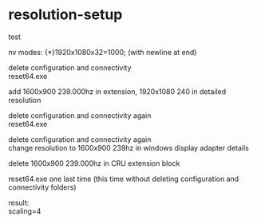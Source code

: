 # resolution-setup
test  

nv modes: {*}1920x1080x32=1000; (with newline at end)  

delete configuration and connectivity  
reset64.exe  

add 1600x900 239.000hz in extension, 1920x1080 240 in detailed resolution  

delete configuration and connectivity again  
reset64.exe   

delete configuration and connectivity again  
change resolution to 1600x900 239hz in windows display adapter details  

delete 1600x900 239.000hz in CRU extension block  

reset64.exe one last time (this time without deleting configuration and connectivity folders)   

result:  
scaling=4  
